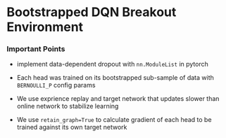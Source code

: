 # Bootstrapped DQN Breakout Environment

### Important Points

- implement data-dependent dropout with `nn.ModuleList` in pytorch 

- Each head was trained on its bootstrapped sub-sample of data with `BERNOULLI_P` config params

- We use exprience replay and target network that updates slower than online network to stabilize learning

- We use `retain_graph=True` to calculate gradient of each head to be trained against its own target network
